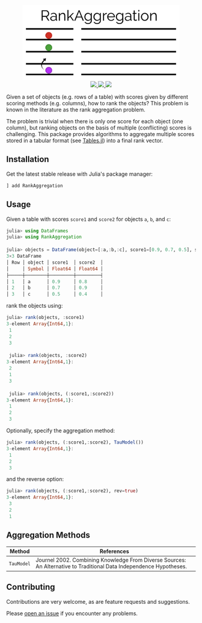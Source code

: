 <p align="center">
  <img src="docs/RankAggregation.png" height="200"><br>
  <a href="https://travis-ci.org/JuliaEarth/RankAggregation.jl">
    <img src="https://travis-ci.org/JuliaEarth/RankAggregation.jl.svg?branch=master">
  </a>
  <a href="https://codecov.io/gh/JuliaEarth/RankAggregation.jl">
    <img src="https://codecov.io/gh/JuliaEarth/RankAggregation.jl/branch/master/graph/badge.svg">
  </a>
  <a href="LICENSE">
    <img src="https://img.shields.io/badge/license-ISC-blue.svg">
  </a>
</p>

Given a set of objects (e.g. rows of a table) with scores
given by different scoring methods (e.g. columns), how to
rank the objects? This problem is known in the literature
as the rank aggregation problem.

The problem is trivial when there is only one score for
each object (one column), but ranking objects on the basis
of multiple (conflicting) scores is challenging. This
package provides algorithms to aggregate multiple scores
stored in a tabular format
(see [Tables.jl](https://github.com/JuliaData/Tables.jl))
into a final rank vector.

## Installation

Get the latest stable release with Julia's package manager:

```julia
] add RankAggregation
```

## Usage

Given a table with scores `score1` and `score2` for objects `a`, `b`, and `c`:

```julia
julia> using DataFrames
julia> using RankAggregation

julia> objects = DataFrame(object=[:a,:b,:c], score1=[0.9, 0.7, 0.5], score2=[0.8, 0.9, 0.4])
3×3 DataFrame
│ Row │ object │ score1  │ score2  │
│     │ Symbol │ Float64 │ Float64 │
├─────┼────────┼─────────┼─────────┤
│ 1   │ a      │ 0.9     │ 0.8     │
│ 2   │ b      │ 0.7     │ 0.9     │
│ 3   │ c      │ 0.5     │ 0.4     │
```

rank the objects using:

```julia
julia> rank(objects, :score1)
3-element Array{Int64,1}:
 1
 2
 3

 julia> rank(objects, :score2)
3-element Array{Int64,1}:
 2
 1
 3

 julia> rank(objects, (:score1,:score2))
3-element Array{Int64,1}:
 1
 2
 3
```

Optionally, specify the aggregation method:

```julia
julia> rank(objects, (:score1,:score2), TauModel())
3-element Array{Int64,1}:
 1
 2
 3
```

and the reverse option:

```julia
julia> rank(objects, (:score1,:score2), rev=true)
3-element Array{Int64,1}:
 3
 2
 1
```

## Aggregation Methods

| Method | References |
|--------|------------|
| `TauModel` | Journel 2002. Combining Knowledge From Diverse Sources: An Alternative to Traditional Data Independence Hypotheses. |

## Contributing

Contributions are very welcome, as are feature requests and suggestions.

Please [open an issue](https://github.com/JuliaEarth/RankAggregation.jl/issues) if you encounter
any problems.
